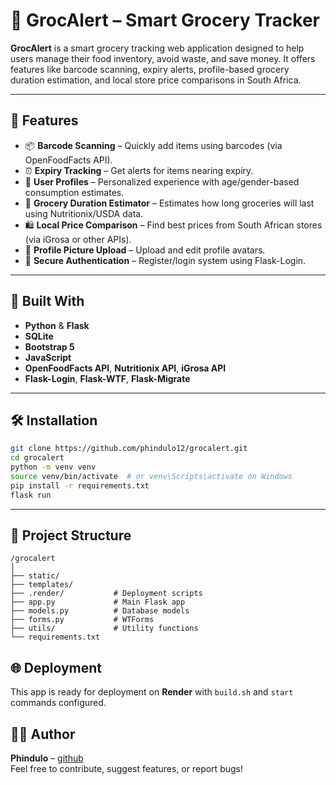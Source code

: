 # 🛒 GrocAlert – Smart Grocery Tracker

**GrocAlert** is a smart grocery tracking web application designed to help users manage their food inventory, avoid waste, and save money. It offers features like barcode scanning, expiry alerts, profile-based grocery duration estimation, and local store price comparisons in South Africa.

---

## 🚀 Features

- 📦 **Barcode Scanning** – Quickly add items using barcodes (via OpenFoodFacts API).
- ⏰ **Expiry Tracking** – Get alerts for items nearing expiry.
- 👤 **User Profiles** – Personalized experience with age/gender-based consumption estimates.
- 🧮 **Grocery Duration Estimator** – Estimates how long groceries will last using Nutritionix/USDA data.
- 🛍 **Local Price Comparison** – Find best prices from South African stores (via iGrosa or other APIs).
- 📸 **Profile Picture Upload** – Upload and edit profile avatars.
- 🔐 **Secure Authentication** – Register/login system using Flask-Login.

---

## 🧱 Built With

- **Python** & **Flask**
- **SQLite**
- **Bootstrap 5**
- **JavaScript**
- **OpenFoodFacts API**, **Nutritionix API**, **iGrosa API**
- **Flask-Login**, **Flask-WTF**, **Flask-Migrate**

---

## 🛠️ Installation

```bash
git clone https://github.com/phindulo12/grocalert.git
cd grocalert
python -m venv venv
source venv/bin/activate  # or venv\Scripts\activate on Windows
pip install -r requirements.txt
flask run
```

---

## 📁 Project Structure

```
/grocalert
│
├── static/
├── templates/
├── .render/           # Deployment scripts
├── app.py             # Main Flask app
├── models.py          # Database models
├── forms.py           # WTForms
├── utils/             # Utility functions
└── requirements.txt
```



## 🌐 Deployment

This app is ready for deployment on **Render** with `build.sh` and `start` commands configured.


## 👨‍💻 Author

**Phindulo** – [github](https://github.com/phindulo12)  
Feel free to contribute, suggest features, or report bugs!

